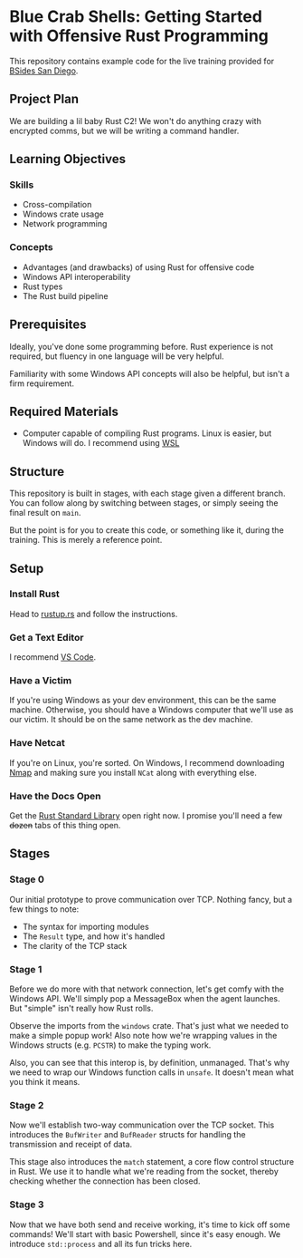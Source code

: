 # Blue Crab Shells: Getting Started with Offensive Rust Programming

This repository contains example code for the live training provided for [BSides San Diego](https://bsidessd.org).


## Project Plan

We are building a lil baby Rust C2! We won't do anything crazy with encrypted comms, but we will be writing a command handler. 

## Learning Objectives

### Skills

* Cross-compilation
* Windows crate usage
* Network programming

### Concepts

* Advantages (and drawbacks) of using Rust for offensive code
* Windows API interoperability
* Rust types
* The Rust build pipeline

## Prerequisites

Ideally, you've done some programming before. Rust experience is not required, but fluency in one language will be very helpful.

Familiarity with some Windows API concepts will also be helpful, but isn't a firm requirement.

## Required Materials

* Computer capable of compiling Rust programs. Linux is easier, but Windows will do. I recommend using [WSL](https://learn.microsoft.com/en-us/windows/wsl/install)

## Structure

This repository is built in stages, with each stage given a different branch. You can follow along by switching between stages, or simply seeing the final result on `main`.

But the point is for you to create this code, or something like it, during the training. This is merely a reference point.

## Setup

### Install Rust

Head to [rustup.rs](https://rustup.rs) and follow the instructions.

### Get a Text Editor

I recommend [VS Code](https://code.visualstudio.com).

### Have a Victim

If you're using Windows as your dev environment, this can be the same machine. Otherwise, you should have a Windows computer that we'll use as our victim. It should be on the same network as the dev machine.

### Have Netcat

If you're on Linux, you're sorted. On Windows, I recommend downloading [Nmap](https://nmap.org/download.html) and making sure you install `NCat` along with everything else.

### Have the Docs Open

Get the [Rust Standard Library](https://doc.rust-lang.org/std/) open right now. I promise you'll need a few ~~dozen~~ tabs of this thing open.

## Stages 

### Stage 0

Our initial prototype to prove communication over TCP. Nothing fancy, but a few things to note:

- The syntax for importing modules
- The `Result` type, and how it's handled
- The clarity of the TCP stack

### Stage 1

Before we do more with that network connection, let's get comfy with the Windows API. We'll simply pop a MessageBox when the agent launches. But "simple" isn't really how Rust rolls. 

Observe the imports from the `windows` crate. That's just what we needed to make a simple popup work! Also note how we're wrapping values in the Windows structs (e.g. `PCSTR`) to make the typing work. 

Also, you can see that this interop is, by definition, unmanaged. That's why we need to wrap our Windows function calls in `unsafe`. It doesn't mean what you think it means.

### Stage 2

Now we'll establish two-way communication over the TCP socket. This introduces the `BufWriter` and `BufReader` structs for handling the transmission and receipt of data.

This stage also introduces the `match` statement, a core flow control structure in Rust. We use it to handle what we're reading from the socket, thereby checking whether the connection has been closed.

### Stage 3

Now that we have both send and receive working, it's time to kick off some commands! We'll start with basic Powershell, since it's easy enough. We introduce `std::process` and all its fun tricks here.
